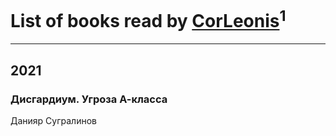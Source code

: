 # List of books read by [CorLeonis](https://plus.google.com/u/0/107066996909968062694/)<sup>1</sup>
---

## 2021

### Дисгардиум. Угроза А-класса
Данияр Сугралинов



